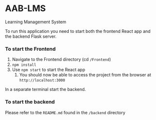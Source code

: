 # AAB-LMS
Learning Management System

To run this application you need to start both the frontend React app and the backend Flask server.
### To start the Frontend
  1. Navigate to the Frontend directory (cd `/Frontend`)
  2. `npm install`
  3. Use `npm start` to start the React app
      1. You should now be able to access the project from the browser at `http://localhost:3000`

In a separate terminal start the backend.
### To start the backend
  Please refer to the `README.md` found in the `/backend` directory
